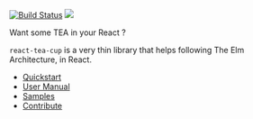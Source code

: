 [![Build Status](https://travis-ci.org/vankeisb/react-tea-cup.svg?branch=develop)](https://travis-ci.org/vankeisb/react-tea-cup) ![](https://img.shields.io/github/tag/vankeisb/react-tea-cup.svg?label=latest&style=flat)

Want some TEA in your React ?

`react-tea-cup` is a very thin library that helps following The Elm Architecture, in React. 

* [Quickstart](doc/quickstart.md)  
* [User Manual](doc/manual.md)
* [Samples](./samples)
* [Contribute](doc/contribute.md)
